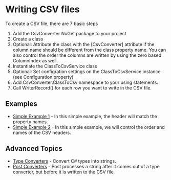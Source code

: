 # Writing CSV files

To create a CSV file, there are 7 basic steps
1. Add the CsvConverter NuGet package to your project
2. Create a class
3. Optional: Attribute the class with the [CsvConverter] attribute if the column name should be different from the class property name.  You can also control the order the columns are written by using the zero based ColumnIndex as well.
4. Instantiate the ClassToCsvService class
5. Optional: Set configration settings on the ClassToCsvService instance (see Configuration property)
6. Add CsvConverter.ClassToCsv namespace to your using statements.
7. Call WriterRecord() for each row you want to write in the CSV file. 

## Examples
- [Simple Example 1](./Examples/Simple1.md) - In this simple example, the header will match the property names.
- [Simple Example 2](./Examples/Simple2.md) - In this simple example, we will control the order and names of the CSV headers.

## Advanced Topics
- [Type Converters](./TypeConverters/TypeConverters-Main.md) - Convert C# types into strings.  
- [Post Converters](./PostConverters/PostConverters-Main.md) - Post processes a string after it comes out of a type converter, but before it is written to the CSV file.